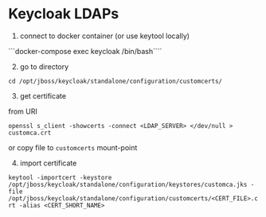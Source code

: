 # Keycloak LDAPs

1. connect to docker container (or use keytool locally)

```docker-compose exec keycloak /bin/bash````

2. go to directory

`cd /opt/jboss/keycloak/standalone/configuration/customcerts/`

3. get certificate

from URI

`openssl s_client -showcerts -connect <LDAP_SERVER> </dev/null > customca.crt`

or copy file to `customcerts` mount-point

4. import certificate

`keytool -importcert -keystore /opt/jboss/keycloak/standalone/configuration/keystores/customca.jks -file /opt/jboss/keycloak/standalone/configuration/customcerts/<CERT_FILE>.crt -alias <CERT_SHORT_NAME>`
